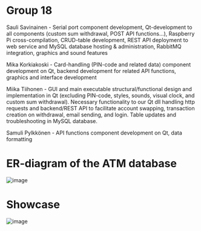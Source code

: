 # Group 18

Sauli Savinainen - Serial port component development, Qt-development to all components (custom sum withdrawal, POST API functions...), Raspberry Pi cross-compilation, CRUD-table development, REST API deployment to web service and MySQL database hosting & administration, RabbitMQ integration, graphics and sound features

Mika Korkiakoski - Card-handling (PIN-code and related data) component development on Qt, backend development for related API functions, graphics and interface development

Miika Tiihonen - GUI and main executable structural/functional design and implementation in Qt (excluding PIN-code, styles, sounds, visual clock, and custom sum withdrawal). Necessary functionality to our Qt dll handling http requests and backend/REST API to facilitate account swapping, transaction creation on withdrawal, email sending, and login. Table updates and troubleshooting in MySQL database.

Samuli Pylkkönen - API functions component development on Qt, data formatting

# ER-diagram of the ATM database
![image](https://user-images.githubusercontent.com/87731856/232758358-d00e9a1e-7811-4578-a3de-22a5dc6705fa.png)

# Showcase
![image](https://user-images.githubusercontent.com/87731856/233630613-7da6348a-46cf-4542-b7de-87d91f3a82c0.png)
